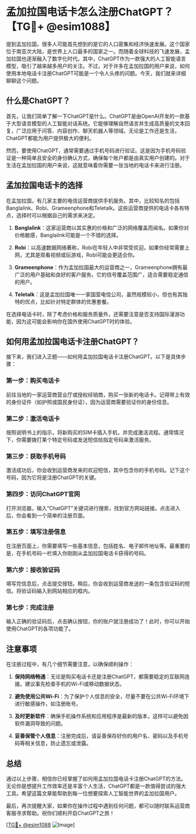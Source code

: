 # 孟加拉国电话卡怎么注册ChatGPT？【TG💪+ @esim1088】

提到孟加拉国，很多人可能首先想到的是它的人口密集和经济快速发展。这个国家位于南亚次大陆，是世界上人口最多的国家之一。而随着全球科技的飞速发展，孟加拉国也逐渐融入了数字化时代。其中，ChatGPT作为一款强大的人工智能语言模型，吸引了越来越多用户的关注。不过，对于许多在孟加拉国的用户来说，如何使用本地电话卡注册ChatGPT可能是一个令人头疼的问题。今天，我们就来详细聊聊这个问题。

## 什么是ChatGPT？

首先，让我们简单了解一下ChatGPT是什么。ChatGPT是由OpenAI开发的一款基于大型语言模型的人工智能对话系统。它能够理解自然语言并生成高质量的文本回复，广泛应用于问答、内容创作、聊天机器人等领域。无论是工作还是生活，ChatGPT都能为用户提供极大的便利。

然而，要使用ChatGPT，通常需要通过手机号码进行验证。这是因为手机号码验证是一种简单且安全的身份确认方式，确保每个账户都是由真实用户创建的。对于生活在孟加拉国的用户来说，这就意味着你需要一张当地的电话卡来进行注册。

## 孟加拉国电话卡的选择

在孟加拉国，有几家主要的电信运营商提供手机服务。其中，比较知名的包括Banglalink、Robi、Grameenphone和Teletalk。这些运营商提供的电话卡各有特点，选择时可以根据自己的需求来决定。

1. **Banglalink**：这家运营商以其实惠的价格和广泛的网络覆盖而闻名。如果你对价格敏感，Banglalink可能是一个不错的选择。
   
2. **Robi**：以高速数据网络著称，Robi在年轻人中非常受欢迎。如果你经常需要上网，尤其是观看视频或玩游戏，Robi可能会更适合你。

3. **Grameenphone**：作为孟加拉国最大的运营商之一，Grameenphone拥有最广泛的用户基础和良好的客户服务。它的信号覆盖范围广，适合需要稳定通信的用户。

4. **Teletalk**：这是孟加拉国唯一一家国营电信公司，虽然规模较小，但也有其独特的优点，比如针对特定群体的优惠套餐。

在选择电话卡时，除了考虑价格和服务质量外，还需要注意是否支持国际漫游功能，因为这可能会影响你在国外使用ChatGPT时的体验。

## 如何用孟加拉国电话卡注册ChatGPT？

接下来，我们进入正题——如何用孟加拉国电话卡注册ChatGPT。以下是具体步骤：

### 第一步：购买电话卡

前往当地的一家运营商营业厅或授权经销商，购买一张新的电话卡。记得带上有效的身份证件（如护照或国民身份证），因为运营商需要验证你的身份信息。

### 第二步：激活电话卡

按照说明书上的指示，将新购买的SIM卡插入手机，并完成激活流程。通常情况下，你需要拨打某个特定号码或发送短信给指定号码来激活服务。

### 第三步：获取手机号码

激活成功后，你会收到运营商发来的欢迎短信，其中包含你的手机号码。记下这个号码，因为它将是注册ChatGPT的关键。

### 第四步：访问ChatGPT官网

打开浏览器，输入“ChatGPT”关键词进行搜索，找到官方网站链接。点击进入后，你会看到一个简单的注册页面。

### 第五步：填写注册信息

在注册页面上，你需要填写一些基本信息，包括姓名、电子邮件地址等。最重要的是，在手机号码一栏填入你刚刚从孟加拉国电话卡获得的号码。

### 第六步：接收验证码

填写完信息后，点击提交按钮。稍后，你会收到运营商发送的一条包含验证码的短信。将验证码输入到网站相应的框内。

### 第七步：完成注册

输入正确的验证码后，点击确认按钮，你的账户就注册成功了！此时，你可以开始使用ChatGPT的各项功能了。

## 注意事项

在注册过程中，有几个细节需要注意，以确保顺利操作：

1. **保持网络畅通**：无论是购买电话卡还是注册ChatGPT，都需要稳定的互联网连接。建议事先检查手机的Wi-Fi或移动数据状态。

2. **避免使用公共Wi-Fi**：为了保护个人信息的安全，尽量不要在公共Wi-Fi环境下进行敏感操作，如注册账号。

3. **及时更新软件**：确保手机操作系统和应用程序是最新的版本，这样可以避免因软件漏洞导致的问题。

4. **妥善保管个人信息**：注册完成后，请妥善保存好你的用户名、密码以及手机号码等相关信息，防止遗忘或泄露。

## 总结

通过以上步骤，相信你已经掌握了如何用孟加拉国电话卡注册ChatGPT的方法。无论你是想提升工作效率还是丰富个人生活，ChatGPT都是一款值得尝试的强大工具。希望这篇文章能帮助到每一位想要探索人工智能世界的孟加拉国用户。

最后，再次提醒大家，如果你在操作过程中遇到任何问题，都可以随时联系运营商客服寻求帮助。祝你们顺利开启ChatGPT之旅！

[[TG💪+ @esim1088](https://t.me/s/esim1088) ![Image](https://i.postimg.cc/4NQfJmqS/Snipaste-2025-05-13-00-14-12.png)]